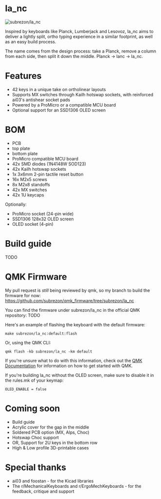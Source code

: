 # la_nc

![subrezon/la_nc](https://i.imgur.com/xYDcTts.jpg)

Inspired by keyboards like Planck, Lumberjack and Lesovoz, la_nc aims to deliver a lightly split, ortho typing experience in a similar footprint, as well as an easy build process.

The name comes from the design process: take a Planck, remove a column from each side, then split it down the middle. Planck -> lanc -> la_nc.

# Features

- 42 keys in a unique take on ortholinear layouts
- Supports MX switches through Kailh hotswap sockets, with reinforced ai03's antishear socket pads
- Powered by a ProMicro or a compatible MCU board
- Optional support for an SSD1306 OLED screen

# BOM

- PCB
- top plate
- bottom plate
- ProMicro compatible MCU board
- 42x SMD diodes (1N4148W SOD123)
- 42x Kailh hotswap sockets
- 1x 3x6mm 2-pin tactile reset button
- 16x M2x5 screws
- 8x M2x8 standoffs
- 42x MX switches
- 42x 1U keycaps

Optionally:

- ProMicro socket (24-pin wide)
- SSD1306 128x32 OLED screen
- OLED socket (4-pin)

# Build guide

TODO

# QMK Firmware

My pull request is *still* being reviewed by qmk, so my branch to build the firmware for now: https://github.com/subrezon/qmk_firmware/tree/subrezon/la_nc

You can find the firmware under subrezon/la_nc in the official QMK repository: TODO

Here's an example of flashing the keyboard with the default firmware:

	make subrezon/la_nc:default:flash

Or, using the QMK CLI:

	qmk flash -kb subrezon/la_nc -km default

If you're unsure what to do with this information, check out the [QMK Documentation](https://docs.qmk.fm/#/) for information on how to get started with QMK.

If you're building la_nc without the OLED screen, make sure to disable it in the rules.mk of your keymap:

	OLED_ENABLE = false

# Coming soon

- Build guide
- Acrylic cover for the gap in the middle
- Soldered PCB option (MX, Alps, Choc)
- Hotswap Choc support
- OR, Support for 2U keys in the bottom row
- High & Low profile 3D-printable cases

# Special thanks

- ai03 and foostan - for the Kicad libraries
- The r/MechanicalKeyboards and r/ErgoMechKeyboards - for the feedback, critique and support
